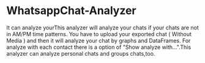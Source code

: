 # WhatsappChat-Analyzer
It can analyze yourThis analyzer will analyze your chats if your chats are not in AM/PM time patterns. You have to upload your exported chat ( Without Media ) and then it will analyze your chat by graphs and DataFrames. For analyze with each contact there is a option of "Show analyze with...".This analyzer can analyze personal chats and groups chats,too.
